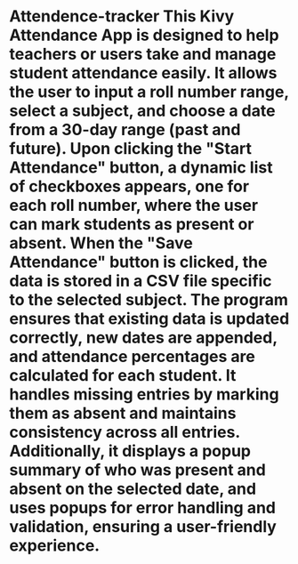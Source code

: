 # Attendence-tracker This Kivy Attendance App is designed to help teachers or users take and manage student attendance easily. It allows the user to input a roll number range, select a subject, and choose a date from a 30-day range (past and future). Upon clicking the "Start Attendance" button, a dynamic list of checkboxes appears, one for each roll number, where the user can mark students as present or absent. When the "Save Attendance" button is clicked, the data is stored in a CSV file specific to the selected subject. The program ensures that existing data is updated correctly, new dates are appended, and attendance percentages are calculated for each student. It handles missing entries by marking them as absent and maintains consistency across all entries. Additionally, it displays a popup summary of who was present and absent on the selected date, and uses popups for error handling and validation, ensuring a user-friendly experience.
